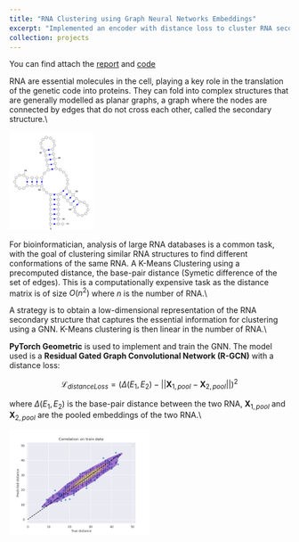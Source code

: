 ```yaml
---
title: "RNA Clustering using Graph Neural Networks Embeddings"
excerpt: "Implemented an encoder with distance loss to cluster RNA secondary structures<br/><img src='/images/correlation-rna-clustering.png' width='50%'>"
collection: projects
---
```


You can find attach the [report](https://thomasloux.github.io/files/rna-clustering.pdf) and [code](https://github.com/thomasloux/rna-clustering)

RNA are essential molecules in the cell, playing a key role in the translation of the genetic code into proteins. They can fold into complex structures that are generally modelled as planar graphs, a graph where the nodes are connected by edges that do not cross each other, called the secondary structure.\\

<img src='/images/t-rna.png' width='30%'>

For bioinformatician, analysis of large RNA databases is a common task, with the goal of clustering similar RNA structures to find different conformations of the same RNA. A K-Means Clustering using a precomputed distance, the base-pair distance (Symetic difference of the set of edges). This is a computationally expensive task as the distance matrix is of size $O(n^2)$ where $n$ is the number of RNA.\\

A strategy is to obtain a low-dimensional representation of the RNA secondary structure that captures the essential information for clustering using a GNN. K-Means clustering is then linear in the number of RNA.\\

**PyTorch Geometric** is used to implement and train the GNN. The model used is a **Residual Gated Graph Convolutional Network (R-GCN)** with a distance loss:

$$
    \mathcal{L}_{distanceLoss} = (\Delta(E_1, E_2) - ||\mathbf{X}_{1,pool} - \mathbf{X}_{2, pool} ||)^2
$$

where $\Delta(E_1, E_2)$ is the base-pair distance between the two RNA, $\mathbf{X}_{1,pool}$ and $\mathbf{X}_{2, pool}$ are the pooled embeddings of the two RNA.\\

<img src='/images/correlation-rna-clustering.png' width='50%'>

